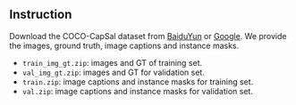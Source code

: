 ## Instruction
Download the COCO-CapSal dataset from [BaiduYun](https://pan.baidu.com/s/1iU8A-RII7rvOG9KHz5Dysg) or [Google](). 
We provide the images, ground truth, image captions and instance masks.
* `train_img_gt.zip`: images and GT of training set.
* `val_img_gt.zip`: images and GT for validation set.
* `train.zip`: image captions and instance masks for training set.
* `val.zip`: image captions and instance masks for validation set.
